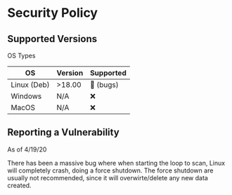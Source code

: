 # Security Policy

## Supported Versions
OS Types

OS          | Version | Supported          |
----------- | ------- | ------------------ |
Linux (Deb) | >18.00  | :stop_sign: (bugs) |
Windows     | N/A     | :x:                |
MacOS       | N/A     | :x:                |

## Reporting a Vulnerability

As of 4/19/20

There has been a massive bug where when starting the loop to scan, Linux will completely crash, doing a force shutdown. The force shutdown are usually not recommended, since it will overwirte/delete any new data created.
